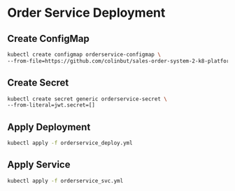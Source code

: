# Order Service Deployment

## Create ConfigMap

```bash
kubectl create configmap orderservice-configmap \
--from-file=https://github.com/colinbut/sales-order-system-2-k8-platform-configuration/blob/master/live/dev/order/orderservice.properties
```

## Create Secret

```bash
kubectl create secret generic orderservice-secret \
--from-literal=jwt.secret=[]
```

## Apply Deployment

```bash
kubectl apply -f orderservice_deploy.yml
```

## Apply Service

```bash
kubectl apply -f orderservice_svc.yml
```